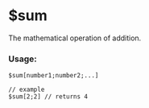 # $sum

The mathematical operation of addition.

### Usage:

```plain
$sum[number1;number2;...]

// example
$sum[2;2] // returns 4
```
